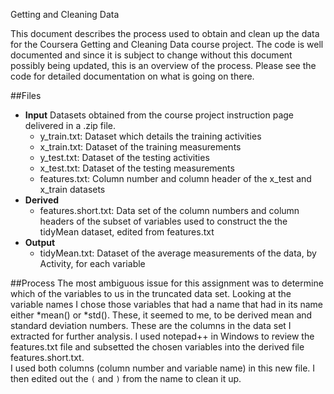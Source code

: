 Getting and Cleaning Data

This document describes the process used to obtain and clean up the data for the Coursera
Getting and Cleaning Data course project.
The code is well documented and since it is subject to change without this document possibly being
updated, this is an overview of the process. Please see the code for detailed documentation
on what is going on there.

##Files
* **Input** Datasets obtained from the course project instruction  page delivered in a .zip file.
  * y_train.txt: Dataset which details the training activities
  * x_train.txt: Dataset of the training measurements
  * y_test.txt:  Dataset of the testing activities
  * x_test.txt:  Dataset of the testing measurements
  * features.txt: Column number and column header of the x_test and x_train datasets
* **Derived**
  * features.short.txt: Data set of the column numbers and column headers of the subset of 
  variables used to construct the the tidyMean dataset, edited from features.txt
* **Output**
  * tidyMean.txt: Dataset of the average measurements of the data, by Activity, for each
  variable
  
##Process
The most ambiguous issue for this assignment was to determine which of the variables to us in the truncated 
data set.  Looking at the variable names I chose those variables that had a name that had in its name either *mean()
or *std().  These, it seemed to me, to be derived mean and standard deviation numbers.  These are the columns in the data set I extracted for further analysis.  I used notepad++ in Windows to review the features.txt file and subsetted the chosen variables into the derived file features.short.txt.  
I used both columns (column number and variable name) in this new file. I then edited out the `(` and `)` from the name to clean it up.
